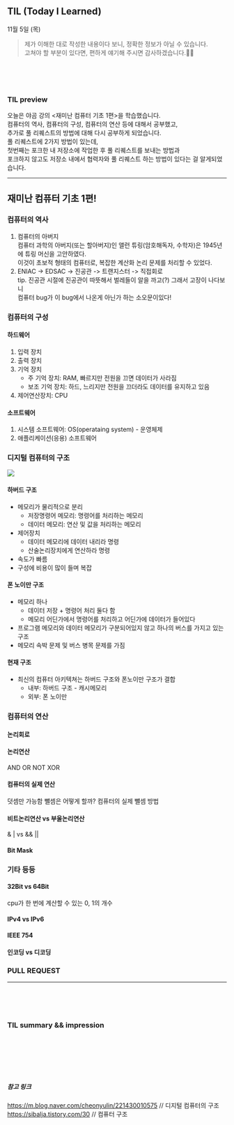 ## TIL (Today I Learned)
11월 5일 (목)
> 제가 이해한 대로 작성한 내용이다 보니, 정확한 정보가 아닐 수 있습니다.   
고쳐야 할 부분이 있다면, 편하게 얘기해 주시면 감사하겠습니다.🙏🏻

<br/>
<br/>
<br/>

### TIL preview
오늘은 야곰 강의 <재미난 컴퓨터 기초 1편>을 학습했습니다.  
컴퓨터의 역사, 컴퓨터의 구성, 컴퓨터의 연산 등에 대해서 공부했고,  
추가로 풀 리퀘스트의 방법에 대해 다시 공부하게 되었습니다.  
풀 리퀘스트에 2가지 방법이 있는데,  
첫번째는 포크한 내 저장소에 작업한 후 풀 리퀘스트를 보내는 방법과  
포크하지 않고도 저장소 내에서 협력자와 풀 리퀘스트 하는 방법이 있다는 걸 알게되었습니다.  

---  

## 재미난 컴퓨터 기초 1편!
### 컴퓨터의 역사
1. 컴퓨터의 아버지  
  컴퓨터 과학의 아버지(또는 할아버지)인 앨런 튜링(암호해독자, 수학자)은 1945년에 튜링 머신을 고안하였다.    
  이것이 초보적 형태의 컴퓨터로, 복잡한 계산화 논리 문제를 처리할 수 있었다.    
2. ENIAC -> EDSAC -> 진공관 -> 트랜지스터 -> 직접회로  
tip. 진공관 시절에 진공관이 따뜻해서 벌레들이 알을 까고(?) 그래서 고장이 나다보니    
컴퓨터 bug가 이 bug에서 나온게 아닌가 하는 소오문이있다!  

### 컴퓨터의 구성
#### 하드웨어
1. 입력 장치
2. 출력 장치
3. 기억 장치
    - 주 기억 장치: RAM, 빠르지만 전원을 끄면 데이터가 사라짐  
    - 보조 기억 장치: 하드, 느리지만 전원을 끄더라도 데이터를 유지하고 있음  
4. 제어연산장치: CPU

#### 소프트웨어
1. 시스템 소프트웨어: OS(operataing system) - 운영체제
2. 애플리케이션(응용) 소프트웨어

### 디지털 컴퓨터의 구조
![](http://spiroprojects.com/webadmin/uploads/von.jpg)

#### 하버드 구조
- 메모리가 물리적으로 분리
    - 저장명령어 메모리: 명령어를 처리하는 메모리
    - 데이터 메모리: 연산 및 값을 처리하는 메모리
- 제어장치
    - 데이터 메모리에 데이터 내리라 명령
    - 산술논리장치에게 연산하라 명령
- 속도가 빠름
- 구성에 비용이 많이 들며 복잡

#### 폰 노이만 구조
- 메모리 하나
    - 데이터 저장 + 명령어 처리 둘다 함
    - 메모리 어딘가에서 명령어를 처리하고 어딘가에 데이터가 들어있다
- 프로그램 메모리와 데이터 메모리가 구분되어있지 않고 하나의 버스를 가지고 있는 구조
- 메모리 속박 문제 및 버스 병목 문제를 가짐

#### 현재 구조
- 최신의 컴퓨터 아키텍쳐는 하버드 구조와 폰노이만 구조가 결합
    - 내부: 하버드 구조 - 캐시메모리
    - 외부: 폰 노이만

### 컴퓨터의 연산
#### 논리회로
#### 논리연산
AND
OR
NOT
XOR

#### 컴퓨터의 실제 연산
덧셈만 가능함
뺄셈은 어떻게 할까?
컴퓨터의 실제 뺄셈 방법

#### 비트논리연산 vs 부울논리연산
& | vs && ||

#### Bit Mask

### 기타 등등
#### 32Bit vs 64Bit
cpu가 한 번에 계산할 수 있는 0, 1의 개수

#### IPv4 vs IPv6


#### IEEE 754


#### 인코딩 vs 디코딩


### PULL REQUEST


---

<br/>
<br/>
<br/>


### TIL summary && impression

<br/>
<br/>
<br/>
<br/>
<br/>

##### 참고 링크
https://m.blog.naver.com/cheonyulin/221430010575 // 디지털 컴퓨터의 구조  
https://sibalja.tistory.com/30 // 컴퓨터 구조  
